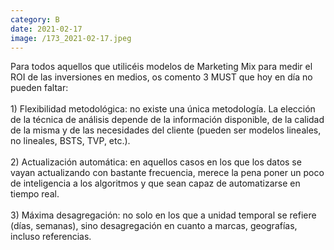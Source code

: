 ```yaml
--- 
category: B 
date: 2021-02-17 
image: /173_2021-02-17.jpeg 
--- 
```


Para todos aquellos que utilicéis modelos de Marketing Mix para medir el ROI de las inversiones en medios, os comento 3 MUST que hoy en día no pueden faltar:<br><br>1) Flexibilidad metodológica: no existe una única metodología. La elección de la técnica de análisis depende de la información disponible, de la calidad de la misma y de las necesidades del cliente (pueden ser modelos lineales, no lineales, BSTS, TVP, etc.).<br><br>2) Actualización automática: en aquellos casos en los que los datos se vayan actualizando con bastante frecuencia, merece la pena poner un poco de inteligencia a los algoritmos y que sean capaz de automatizarse en tiempo real.<br><br>3) Máxima desagregación: no solo en los que a unidad temporal se refiere (días, semanas), sino desagregación en cuanto a marcas, geografías, incluso referencias.